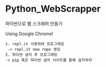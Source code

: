 # Python_WebScrapper
파이썬으로 웹 스크래퍼 만들기

Using Google Chrome!

```
1. repl.it 사용하여 프로그래밍
 -> repl.it new repo 생성
2. 파이썬 설치 후 프로그래밍
-> pip 혹은 파이썬 설치 사이트를 통해 설치하자
```



